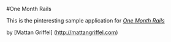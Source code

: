 #One Month Rails

This is the pinteresting sample application for 
[*One Month Rails*](http://onemonthrails.com)

by [Mattan Griffel] (http://mattangriffel.com)